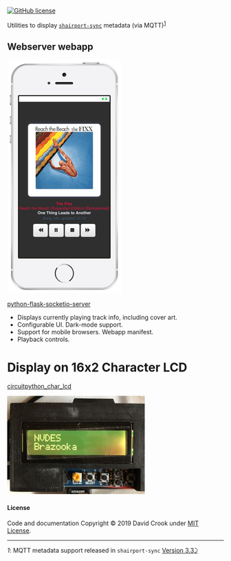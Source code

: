 [![GitHub license](https://img.shields.io/github/license/idcrook/shairport-sync-mqtt-display.svg)](https://github.com/idcrook/shairport-sync-mqtt-display/blob/master/LICENSE)

Utilities to display [`shairport-sync`](https://github.com/mikebrady/shairport-sync) metadata (via MQTT)<sup id="a1">[1](#f1)</sup>

Webserver webapp
----------------

![Screenshot - Dark mode on iPhone SE](python-flask-socketio-server/screenshot1.png "Dark mode on iPhone SE")

[python-flask-socketio-server](python-flask-socketio-server/)

-	Displays currently playing track info, including cover art.
-	Configurable UI. Dark-mode support.
-	Support for mobile browsers. Webapp manifest.
-	Playback controls.

Display on 16x2 Character LCD
=============================

[circuitpython_char_lcd](circuitpython_char_lcd/)

![Photo - Running on as Raspberry Pi](circuitpython_char_lcd/photo1.jpg "Running on a Pi with 16x2 Character LCD display")

#### License

Code and documentation Copyright © 2019 David Crook under [MIT License](LICENSE).

---

<i id="f1">1</i>: MQTT metadata support released in `shairport-sync` [Version 3.3](https://github.com/mikebrady/shairport-sync/releases/tag/3.3)[⤸](#a1)
